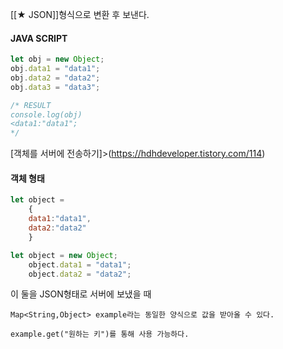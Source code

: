 [[★ JSON]]형식으로 변환 후 보낸다.
#### JAVA SCRIPT

```javascript
let obj = new Object;
obj.data1 = "data1";
obj.data2 = "data2";
obj.data3 = "data3";

/* RESULT 
console.log(obj)
<data1:"data1";
*/
```
[객체를 서버에 전송하기]>(https://hdhdeveloper.tistory.com/114)


#### 객체 형태

```javascript
let object =
	{ 
	data1:"data1",
	data2:"data2"
	}
```

```javascript
let object = new Object;
	object.data1 = "data1";
	object.data2 = "data2";
```

이 둘을 JSON형태로 서버에 보냈을 때

```
Map<String,Object> example라는 동일한 양식으로 값을 받아올 수 있다.
```

```
example.get("원하는 키")를 통해 사용 가능하다.
```
